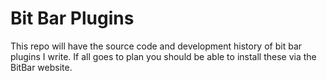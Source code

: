 # Bit Bar Plugins

This repo will have the source code and development history of bit bar plugins I write.
If all goes to plan you should be able to install these via the BitBar website.
